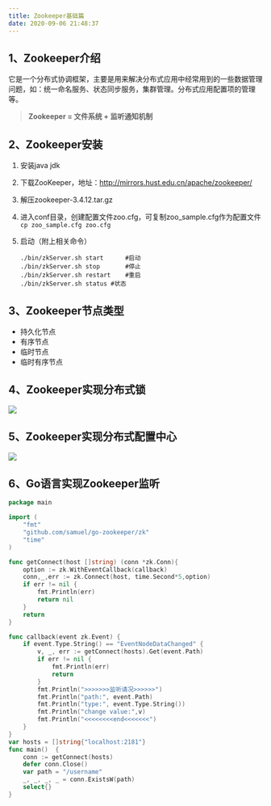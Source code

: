 ```yaml
---
title: Zookeeper基础篇
date: 2020-09-06 21:48:37
---
```

## 1、Zookeeper介绍

它是一个分布式协调框架，主要是用来解决分布式应用中经常用到的一些数据管理问题，如：统一命名服务、状态同步服务，集群管理。分布式应用配置项的管理等。

> **Zookeeper = 文件系统 + 监听通知机制**

##  2、Zookeeper安装

1. 安装java jdk

2. 下载ZooKeeper，地址：http://mirrors.hust.edu.cn/apache/zookeeper/

3. 解压zookeeper-3.4.12.tar.gz

4. 进入conf目录，创建配置文件zoo.cfg，可复制zoo_sample.cfg作为配置文件`cp zoo_sample.cfg zoo.cfg`

5. 启动（附上相关命令）

   ``` shell
   ./bin/zkServer.sh start		#启动 
   ./bin/zkServer.sh stop		#停止
   ./bin/zkServer.sh restart	#重启
   ./bin/zkServer.sh status	#状态
   ```

## 3、Zookeeper节点类型
- 持久化节点
- 有序节点
- 临时节点
- 临时有序节点

## 4、Zookeeper实现分布式锁
![](20200908212659159957161957056.png)

## 5、Zookeeper实现分布式配置中心
![](20200906213146159939910698497.png)

## 6、Go语言实现Zookeeper监听

``` go
package main

import (
	"fmt"
	"github.com/samuel/go-zookeeper/zk"
	"time"
)

func getConnect(host []string) (conn *zk.Conn){
	option := zk.WithEventCallback(callback)
	conn,_,err := zk.Connect(host, time.Second*5,option)
	if err != nil {
		fmt.Println(err)
		return nil
	}
	return
}

func callback(event zk.Event) {
	if event.Type.String() == "EventNodeDataChanged" {
		v, _, err := getConnect(hosts).Get(event.Path)
		if err != nil {
			fmt.Println(err)
			return
		}
		fmt.Println(">>>>>>>监听请况>>>>>>")
		fmt.Println("path:", event.Path)
		fmt.Println("type:", event.Type.String())
		fmt.Println("change value:",v)
		fmt.Println("<<<<<<<<end<<<<<<<")
	}
}
var hosts = []string{"localhost:2181"}
func main()  {
	conn := getConnect(hosts)
	defer conn.Close()
	var path = "/username"
	_, _, _, _ = conn.ExistsW(path)
	select{}
}
```